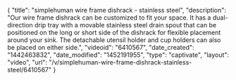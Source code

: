 {
    "title": "simplehuman wire frame dishrack - stainless steel",
    "description": "Our wire frame dishrack can be customized to fit your space. It has a dual-direction drip tray with a movable stainless steel drain spout that can be positioned on the long or short side of the dishrack for flexible placement around your sink. The detachable utensil holder and cup holders can also be placed on either side.",
    "videoid": "6410567",
    "date_created": "1442463832",
    "date_modified": "1452191955",
    "type": "captivate",
    "layout": "video",
    "url": "\/v\/simplehuman-wire-frame-dishrack-stainless-steel\/6410567"
}